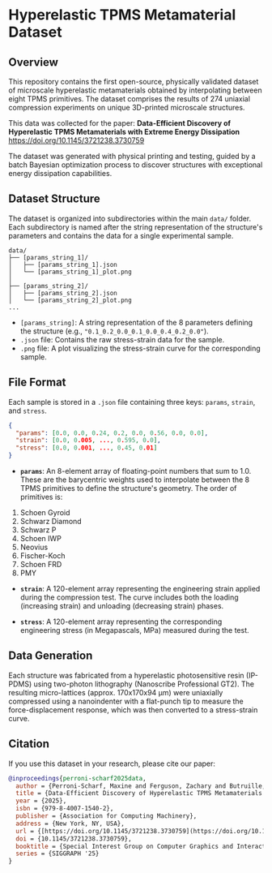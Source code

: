 # Hyperelastic TPMS Metamaterial Dataset

## Overview

This repository contains the first open-source, physically validated dataset of microscale hyperelastic metamaterials obtained by interpolating between eight TPMS primitives. The dataset comprises the results of 274 uniaxial compression experiments on unique 3D-printed microscale structures.

This data was collected for the paper:
**Data-Efficient Discovery of Hyperelastic TPMS Metamaterials with Extreme Energy Dissipation**
<https://doi.org/10.1145/3721238.3730759>

The dataset was generated with physical printing and testing, guided by a batch Bayesian optimization process to discover structures with exceptional energy dissipation capabilities.

## Dataset Structure

The dataset is organized into subdirectories within the main `data/` folder. Each subdirectory is named after the string representation of the structure's parameters and contains the data for a single experimental sample.

```
data/
├── [params_string_1]/
│   ├── [params_string_1].json
│   └── [params_string_1]_plot.png
│
├── [params_string_2]/
│   ├── [params_string_2].json
│   └── [params_string_2]_plot.png
...
```

-   `[params_string]`: A string representation of the 8 parameters defining the structure (e.g., `"0.1_0.2_0.0_0.1_0.0_0.4_0.2_0.0"`).
-   `.json` file: Contains the raw stress-strain data for the sample.
-   `.png` file: A plot visualizing the stress-strain curve for the corresponding sample.

## File Format

Each sample is stored in a `.json` file containing three keys: `params`, `strain`, and `stress`.

```json
{
  "params": [0.0, 0.0, 0.24, 0.2, 0.0, 0.56, 0.0, 0.0],
  "strain": [0.0, 0.005, ..., 0.595, 0.0],
  "stress": [0.0, 0.001, ..., 0.45, 0.01]
}
```

-   **`params`**: An 8-element array of floating-point numbers that sum to 1.0. These are the barycentric weights used to interpolate between the 8 TPMS primitives to define the structure's geometry. The order of primitives is:

  1. Schoen Gyroid
  2. Schwarz Diamond
  3. Schwarz P
  4. Schoen IWP
  5. Neovius
  6. Fischer-Koch
  7. Schoen FRD
  8. PMY

-   **`strain`**: A 120-element array representing the engineering strain applied during the compression test. The curve includes both the loading (increasing strain) and unloading (decreasing strain) phases.

-   **`stress`**: A 120-element array representing the corresponding engineering stress (in Megapascals, MPa) measured during the test.

## Data Generation

Each structure was fabricated from a hyperelastic photosensitive resin (IP-PDMS) using two-photon lithography (Nanoscribe Professional GT2). The resulting micro-lattices (approx. 170x170x94 µm) were uniaxially compressed using a nanoindenter with a flat-punch tip to measure the force-displacement response, which was then converted to a stress-strain curve.

## Citation

If you use this dataset in your research, please cite our paper:

```bibtex
@inproceedings{perroni-scharf2025data,
  author = {Perroni-Scharf, Maxine and Ferguson, Zachary and Butruille, Thomas and Portela, Carlos M. and Konakovi\'{c} Lukovi\'{c}, Mina},
  title = {Data-Efficient Discovery of Hyperelastic TPMS Metamaterials with Extreme Energy Dissipation},
  year = {2025},
  isbn = {979-8-4007-1540-2},
  publisher = {Association for Computing Machinery},
  address = {New York, NY, USA},
  url = {[https://doi.org/10.1145/3721238.3730759](https://doi.org/10.1145/3721238.3730759)},
  doi = {10.1145/3721238.3730759},
  booktitle = {Special Interest Group on Computer Graphics and Interactive Techniques Conference Conference Papers},
  series = {SIGGRAPH '25}
}
